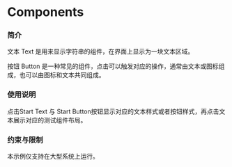 # Components<a name="ZH-CN_TOPIC_0000001080439928"></a>

### 简介

文本 Text 是用来显示字符串的组件，在界面上显示为一块文本区域。

按钮 Button 是一种常见的组件，点击可以触发对应的操作，通常由文本或图标组成，也可以由图标和文本共同组成。

### 使用说明

点击Start Text 与 Start Button按钮显示对应的文本样式或者按钮样式，再点击文本展示对应的测试组件布局。

### 约束与限制

本示例仅支持在大型系统上运行。
